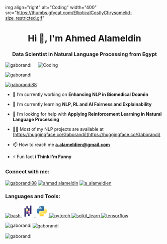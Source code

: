 img align="right" alt="Coding" width="400" src="https://thumbs.gfycat.com/EllipticalCostlyChrysomelid-size_restricted.gif"
<h1 align="center">Hi 👋, I'm Ahmed Alameldin</h1>
<h3 align="center">Data Scientist in Natural Language Processing from Egypt</h3>
<img align="right" alt="Coding" width="400" src="https://thumbs.gfycat.com/EllipticalCostlyChrysomelid-size_restricted.gif">

<p align="left"> <img src="https://komarev.com/ghpvc/?username=gaborandi&label=Profile%20views&color=0e75b6&style=flat" alt="gaborandi" /> </p>

<p align="left"> <a href="https://github.com/ryo-ma/github-profile-trophy"><img src="https://github-profile-trophy.vercel.app/?username=gaborandi" alt="gaborandi" /></a> </p>

<p align="left"> <a href="https://twitter.com/gaborandi88" target="blank"><img src="https://img.shields.io/twitter/follow/gaborandi88?logo=twitter&style=for-the-badge" alt="gaborandi88" /></a> </p>

- 🔭 I’m currently working on **Enhancing NLP in Biomedical Doamin**

- 🌱 I’m currently learning **NLP, RL and AI Fairness and Explainability**

- 🤝 I’m looking for help with **Applying Reinforcement Learning in Natural Language Processing**

- 👨‍💻 Most of my NLP projects are available at [https://huggingface.co/Gaborandi](https://huggingface.co/Gaborandi)

- 📫 How to reach me **a.alameldien@gmail.com**

- ⚡ Fun fact **i Think I'm Funny**

<h3 align="left">Connect with me:</h3>
<p align="left">
<a href="https://twitter.com/gaborandi88" target="blank"><img align="center" src="https://raw.githubusercontent.com/rahuldkjain/github-profile-readme-generator/master/src/images/icons/Social/twitter.svg" alt="gaborandi88" height="30" width="40" /></a>
<a href="https://linkedin.com/in/ahmad alameldin" target="blank"><img align="center" src="https://raw.githubusercontent.com/rahuldkjain/github-profile-readme-generator/master/src/images/icons/Social/linked-in-alt.svg" alt="ahmad alameldin" height="30" width="40" /></a>
<a href="https://www.hackerrank.com/a_alameldien" target="blank"><img align="center" src="https://raw.githubusercontent.com/rahuldkjain/github-profile-readme-generator/master/src/images/icons/Social/hackerrank.svg" alt="a_alameldien" height="30" width="40" /></a>
</p>

<h3 align="left">Languages and Tools:</h3>
<p align="left"> <a href="https://www.gnu.org/software/bash/" target="_blank" rel="noreferrer"> <img src="https://www.vectorlogo.zone/logos/gnu_bash/gnu_bash-icon.svg" alt="bash" width="40" height="40"/> </a> <a href="https://pandas.pydata.org/" target="_blank" rel="noreferrer"> <img src="https://raw.githubusercontent.com/devicons/devicon/2ae2a900d2f041da66e950e4d48052658d850630/icons/pandas/pandas-original.svg" alt="pandas" width="40" height="40"/> </a> <a href="https://www.python.org" target="_blank" rel="noreferrer"> <img src="https://raw.githubusercontent.com/devicons/devicon/master/icons/python/python-original.svg" alt="python" width="40" height="40"/> </a> <a href="https://pytorch.org/" target="_blank" rel="noreferrer"> <img src="https://www.vectorlogo.zone/logos/pytorch/pytorch-icon.svg" alt="pytorch" width="40" height="40"/> </a> <a href="https://scikit-learn.org/" target="_blank" rel="noreferrer"> <img src="https://upload.wikimedia.org/wikipedia/commons/0/05/Scikit_learn_logo_small.svg" alt="scikit_learn" width="40" height="40"/> </a> <a href="https://www.tensorflow.org" target="_blank" rel="noreferrer"> <img src="https://www.vectorlogo.zone/logos/tensorflow/tensorflow-icon.svg" alt="tensorflow" width="40" height="40"/> </a> </p>

<p><img align="left" src="https://github-readme-stats.vercel.app/api/top-langs?username=gaborandi&show_icons=true&locale=en&layout=compact" alt="gaborandi" /></p>

<p>&nbsp;<img align="center" src="https://github-readme-stats.vercel.app/api?username=gaborandi&show_icons=true&locale=en" alt="gaborandi" /></p>

<p><img align="center" src="https://github-readme-streak-stats.herokuapp.com/?user=gaborandi&" alt="gaborandi" /></p>
